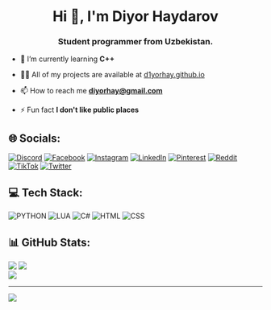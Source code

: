 <h1 align="center">Hi 👋, I'm Diyor Haydarov</h1>
<h3 align="center">Student programmer from Uzbekistan.</h3>

- 🌱 I’m currently learning **C++**

- 👨‍💻 All of my projects are available at [d1yorhay.github.io](https://d1yorhay.github.io/)

- 📫 How to reach me **diyorhay@gmail.com**

- ⚡ Fun fact **I don't like public places**


## 🌐 Socials:
[![Discord](https://img.shields.io/badge/Discord-black?style=for-the-badge&logo=discord&logoColor=orange)](https://discord.com/users/893440111138717699)
[![Facebook](https://img.shields.io/badge/Facebook-black?style=for-the-badge&logo=Facebook&logoColor=orange)](https://facebook.com/d1yorhay)
[![Instagram](https://img.shields.io/badge/Instagram-black?style=for-the-badge&logo=Instagram&logoColor=orange)](https://instagram.com/d1yorhay)
[![LinkedIn](https://img.shields.io/badge/LinkedIn-black?style=for-the-badge&logo=LinkedIn&logoColor=orange)](https://linkedin.com/in/d1yorhay)
[![Pinterest](https://img.shields.io/badge/Pinterest-black?style=for-the-badge&logo=Pinterest&logoColor=orange)](https://pinterest.com/d1yorhay)
[![Reddit](https://img.shields.io/badge/Reddit-black?style=for-the-badge&logo=Reddit&logoColor=orange)](https://reddit.com/user/d1yorhay)
[![TikTok](https://img.shields.io/badge/TikTok-black?style=for-the-badge&logo=TikTok&logoColor=orange)](https://tiktok.com/@d1yorhay)
[![Twitter](https://img.shields.io/badge/Twitter-black?style=for-the-badge&logo=Twitter&logoColor=orange)](https://twitter.com/d1yorhay) 

## 💻 Tech Stack:
![PYTHON](https://img.shields.io/badge/PYTHON-black?style=for-the-badge&logo=Python&logoColor=orange)
![LUA](https://img.shields.io/badge/LUA-black?style=for-the-badge&logo=lua&logoColor=orange)
![C#](https://img.shields.io/badge/C%23-black?style=for-the-badge&logo=c-sharp&logoColor=orange)
![HTML](https://img.shields.io/badge/HTML-black?style=for-the-badge&logo=html5&logoColor=orange)
![CSS](https://img.shields.io/badge/CSS-black?style=for-the-badge&logo=css3&logoColor=orange)
## 📊 GitHub Stats:
![](https://github-readme-stats.vercel.app/api/top-langs/?username=d1yorhay&theme=dark&hide_border=false&include_all_commits=false&count_private=false&layout=compact)
![](https://github-readme-stats.vercel.app/api?username=d1yorhay&theme=dark&hide_border=false&include_all_commits=false&count_private=false)<br/>
![](https://github-readme-streak-stats.herokuapp.com/?user=d1yorhay&theme=dark&hide_border=false)<br/>

---
[![](https://visitcount.itsvg.in/api?id=d1yorhay&icon=2&color=2)](https://visitcount.itsvg.in)

